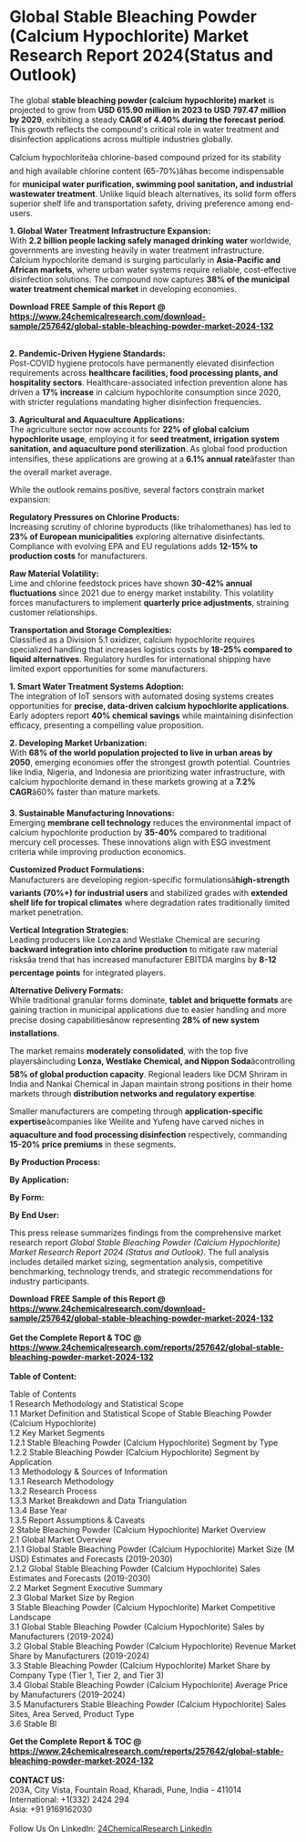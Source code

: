 <h1>Global Stable Bleaching Powder (Calcium Hypochlorite) Market Research Report 2024(Status and Outlook)</h1><p>The global <strong>stable bleaching powder (calcium hypochlorite) market</strong> is projected to grow from <strong>USD 615.90 million in 2023 to USD 797.47 million by 2029</strong>, exhibiting a steady <strong>CAGR of 4.40% during the forecast period</strong>. This growth reflects the compound's critical role in water treatment and disinfection applications across multiple industries globally.</p><p>Calcium hypochloriteâa chlorine-based compound prized for its stability and high available chlorine content (65-70%)âhas become indispensable for <strong>municipal water purification, swimming pool sanitation, and industrial wastewater treatment</strong>. Unlike liquid bleach alternatives, its solid form offers superior shelf life and transportation safety, driving preference among end-users.</p><p><strong>1. Global Water Treatment Infrastructure Expansion:</strong><br>
With <strong>2.2 billion people lacking safely managed drinking water</strong> worldwide, governments are investing heavily in water treatment infrastructure. Calcium hypochlorite demand is surging particularly in <strong>Asia-Pacific and African markets</strong>, where urban water systems require reliable, cost-effective disinfection solutions. The compound now captures <strong>38% of the municipal water treatment chemical market</strong> in developing economies.</p><div><b>Download FREE Sample of this Report @ 
            <a href="https://www.24chemicalresearch.com/download-sample/257642/global-stable-bleaching-powder-market-2024-132">
            https://www.24chemicalresearch.com/download-sample/257642/global-stable-bleaching-powder-market-2024-132</a></b></div><br><p><strong>2. Pandemic-Driven Hygiene Standards:</strong><br>
Post-COVID hygiene protocols have permanently elevated disinfection requirements across <strong>healthcare facilities, food processing plants, and hospitality sectors</strong>. Healthcare-associated infection prevention alone has driven a <strong>17% increase</strong> in calcium hypochlorite consumption since 2020, with stricter regulations mandating higher disinfection frequencies.</p><p><strong>3. Agricultural and Aquaculture Applications:</strong><br>
The agriculture sector now accounts for <strong>22% of global calcium hypochlorite usage</strong>, employing it for <strong>seed treatment, irrigation system sanitation, and aquaculture pond sterilization</strong>. As global food production intensifies, these applications are growing at a <strong>6.1% annual rate</strong>âfaster than the overall market average.</p><p>While the outlook remains positive, several factors constrain market expansion:</p><p><strong>Regulatory Pressures on Chlorine Products:</strong><br>
    Increasing scrutiny of chlorine byproducts (like trihalomethanes) has led to <strong>23% of European municipalities</strong> exploring alternative disinfectants. Compliance with evolving EPA and EU regulations adds <strong>12-15% to production costs</strong> for manufacturers.</p><p><strong>Raw Material Volatility:</strong><br>
    Lime and chlorine feedstock prices have shown <strong>30-42% annual fluctuations</strong> since 2021 due to energy market instability. This volatility forces manufacturers to implement <strong>quarterly price adjustments</strong>, straining customer relationships.</p><p><strong>Transportation and Storage Complexities:</strong><br>
    Classified as a Division 5.1 oxidizer, calcium hypochlorite requires specialized handling that increases logistics costs by <strong>18-25% compared to liquid alternatives</strong>. Regulatory hurdles for international shipping have limited export opportunities for some manufacturers.</p><p><strong>1. Smart Water Treatment Systems Adoption:</strong><br>
The integration of IoT sensors with automated dosing systems creates opportunities for <strong>precise, data-driven calcium hypochlorite applications</strong>. Early adopters report <strong>40% chemical savings</strong> while maintaining disinfection efficacy, presenting a compelling value proposition.</p><p><strong>2. Developing Market Urbanization:</strong><br>
With <strong>68% of the world population projected to live in urban areas by 2050</strong>, emerging economies offer the strongest growth potential. Countries like India, Nigeria, and Indonesia are prioritizing water infrastructure, with calcium hypochlorite demand in these markets growing at a <strong>7.2% CAGR</strong>â60% faster than mature markets.</p><p><strong>3. Sustainable Manufacturing Innovations:</strong><br>
Emerging <strong>membrane cell technology</strong> reduces the environmental impact of calcium hypochlorite production by <strong>35-40%</strong> compared to traditional mercury cell processes. These innovations align with ESG investment criteria while improving production economics.</p><p><strong>Customized Product Formulations:</strong><br>
    Manufacturers are developing region-specific formulationsâ<strong>high-strength variants (70%+) for industrial users</strong> and stabilized grades with <strong>extended shelf life for tropical climates</strong> where degradation rates traditionally limited market penetration.</p><p><strong>Vertical Integration Strategies:</strong><br>
    Leading producers like Lonza and Westlake Chemical are securing <strong>backward integration into chlorine production</strong> to mitigate raw material risksâa trend that has increased manufacturer EBITDA margins by <strong>8-12 percentage points</strong> for integrated players.</p><p><strong>Alternative Delivery Formats:</strong><br>
    While traditional granular forms dominate, <strong>tablet and briquette formats</strong> are gaining traction in municipal applications due to easier handling and more precise dosing capabilitiesânow representing <strong>28% of new system installations</strong>.</p><p>The market remains <strong>moderately consolidated</strong>, with the top five playersâincluding <strong>Lonza, Westlake Chemical, and Nippon Soda</strong>âcontrolling <strong>58% of global production capacity</strong>. Regional leaders like DCM Shriram in India and Nankai Chemical in Japan maintain strong positions in their home markets through <strong>distribution networks and regulatory expertise</strong>.</p><p>Smaller manufacturers are competing through <strong>application-specific expertise</strong>âcompanies like Weilite and Yufeng have carved niches in <strong>aquaculture and food processing disinfection</strong> respectively, commanding <strong>15-20% price premiums</strong> in these segments.</p><p><strong>By Production Process:</strong></p><p><strong>By Application:</strong></p><p><strong>By Form:</strong></p><p><strong>By End User:</strong></p><p>This press release summarizes findings from the comprehensive market research report <em>Global Stable Bleaching Powder (Calcium Hypochlorite) Market Research Report 2024 (Status and Outlook)</em>. The full analysis includes detailed market sizing, segmentation analysis, competitive benchmarking, technology trends, and strategic recommendations for industry participants.</p><div><b>Download FREE Sample of this Report @ 
            <a href="https://www.24chemicalresearch.com/download-sample/257642/global-stable-bleaching-powder-market-2024-132">
            https://www.24chemicalresearch.com/download-sample/257642/global-stable-bleaching-powder-market-2024-132</a></b></div><br><div><b>Get the Complete Report & TOC @ 
            <a href="https://www.24chemicalresearch.com/reports/257642/global-stable-bleaching-powder-market-2024-132">
            https://www.24chemicalresearch.com/reports/257642/global-stable-bleaching-powder-market-2024-132</a></b></div><br>
            <b>Table of Content:</b><p>Table of Contents<br />
1 Research Methodology and Statistical Scope<br />
1.1 Market Definition and Statistical Scope of Stable Bleaching Powder (Calcium Hypochlorite)<br />
1.2 Key Market Segments<br />
1.2.1 Stable Bleaching Powder (Calcium Hypochlorite) Segment by Type<br />
1.2.2 Stable Bleaching Powder (Calcium Hypochlorite) Segment by Application<br />
1.3 Methodology & Sources of Information<br />
1.3.1 Research Methodology<br />
1.3.2 Research Process<br />
1.3.3 Market Breakdown and Data Triangulation<br />
1.3.4 Base Year<br />
1.3.5 Report Assumptions & Caveats<br />
2 Stable Bleaching Powder (Calcium Hypochlorite) Market Overview<br />
2.1 Global Market Overview<br />
2.1.1 Global Stable Bleaching Powder (Calcium Hypochlorite) Market Size (M USD) Estimates and Forecasts (2019-2030)<br />
2.1.2 Global Stable Bleaching Powder (Calcium Hypochlorite) Sales Estimates and Forecasts (2019-2030)<br />
2.2 Market Segment Executive Summary<br />
2.3 Global Market Size by Region<br />
3 Stable Bleaching Powder (Calcium Hypochlorite) Market Competitive Landscape<br />
3.1 Global Stable Bleaching Powder (Calcium Hypochlorite) Sales by Manufacturers (2019-2024)<br />
3.2 Global Stable Bleaching Powder (Calcium Hypochlorite) Revenue Market Share by Manufacturers (2019-2024)<br />
3.3 Stable Bleaching Powder (Calcium Hypochlorite) Market Share by Company Type (Tier 1, Tier 2, and Tier 3)<br />
3.4 Global Stable Bleaching Powder (Calcium Hypochlorite) Average Price by Manufacturers (2019-2024)<br />
3.5 Manufacturers Stable Bleaching Powder (Calcium Hypochlorite) Sales Sites, Area Served, Product Type<br />
3.6 Stable Bl</p><div><b>Get the Complete Report & TOC @ 
            <a href="https://www.24chemicalresearch.com/reports/257642/global-stable-bleaching-powder-market-2024-132">
            https://www.24chemicalresearch.com/reports/257642/global-stable-bleaching-powder-market-2024-132</a></b></div><br><b>CONTACT US:</b><br>
            203A, City Vista, Fountain Road, Kharadi, Pune, India - 411014<br>
            International: +1(332) 2424 294<br>
            Asia: +91 9169162030 <br><br>
            Follow Us On LinkedIn: <a href="https://www.linkedin.com/company/24chemicalresearch/">24ChemicalResearch LinkedIn</a>